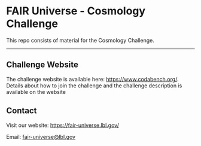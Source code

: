 # FAIR Universe - Cosmology Challenge

This repo consists of material for the Cosmology Challenge.

***

## Challenge Website
The challenge website is available here: https://www.codabench.org/. Details about how to join the challenge and the challenge description is available on the website

## Contact
Visit our website: https://fair-universe.lbl.gov/

Email: fair-universe@lbl.gov
